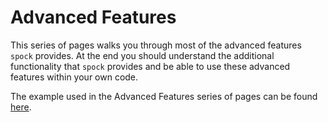 # Advanced Features

This series of pages walks you through most of the advanced features `spock` provides. At the end you should 
understand the additional functionality that `spock` provides and be able to use these advanced features within your 
own code.


The example used in the Advanced Features series of pages can be found [here](/examples).